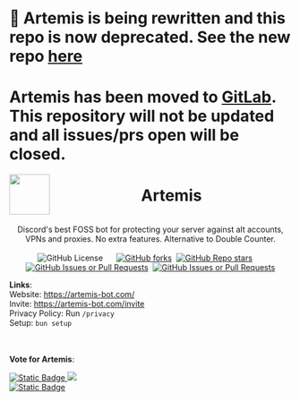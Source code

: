 # 🚀 Artemis is being rewritten and this repo is now deprecated. See the new repo [here](https://gitlab.com/uhidontkno/artemis-v2)
# Artemis has been moved to [GitLab](https://gitlab.com/uhidontkno/Artemis). This repository will not be updated and all issues/prs open will be closed.


<img src="https://artemis.rare1k.social/img/icon.png" width="72" height="72" align="left">
<div align="center">
<h1>Artemis</h1>
<br>
Discord's best FOSS bot for protecting your server against alt accounts, VPNs and proxies. No extra features. Alternative to Double Counter. 
</div><br>
<div align="center">
<img alt="GitHub License" src="https://img.shields.io/github/license/uhidontkno/Artemis">
 &nbsp;&nbsp;&nbsp;&nbsp;
<a href="https://github.com/uhidontkno/Artemis/forks"><img alt="GitHub forks" src="https://img.shields.io/github/forks/uhidontkno/Artemis?style=flat"></a>&nbsp;
<a href="https://github.com/uhidontkno/Artemis/stargazers"><img alt="GitHub Repo stars" src="https://img.shields.io/github/stars/uhidontkno/Artemis?style=flat"></a>
 &nbsp;&nbsp;&nbsp;&nbsp;
<a href="https://github.com/uhidontkno/Artemis/issues"><img alt="GitHub Issues or Pull Requests" src="https://img.shields.io/github/issues-pr/uhidontkno/Artemis"></a>&nbsp;
<a href="https://github.com/uhidontkno/Artemis/pulls"><img alt="GitHub Issues or Pull Requests" src="https://img.shields.io/github/issues/uhidontkno/Artemis"></a>

</div>

**Links**: <br>
Website: https://artemis-bot.com/ <br>
Invite: https://artemis-bot.com/invite <br>
Privacy Policy: Run `/privacy` <br>
Setup: `bun setup` <br>

<br><br>
**Vote for Artemis**: <br>

 
<a href="https://top.gg/bot/1242995570654838835">
 <img alt="Static Badge" src="https://img.shields.io/badge/Top.gg-red">&nbsp;<img src="https://top.gg/api/widget/upvotes/1242995570654838835.svg">
</a><br>
<a href="https://discord.ly/artemis-8435">
 <img alt="Static Badge" src="https://img.shields.io/badge/DBL-%20%20Vote_Here-blue">
</a>

